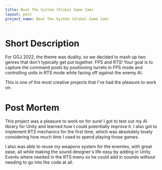 ```yaml
---
title: Beat The System (Global Game Jam)
layout: post
project_name: Beat The System (Global Game Jam)
---
```


# Short Description
For GGJ 2022, the theme was duality, so we decided to mash up two genres that don't typically get put together: FPS and RTS! Your goal is to capture the command posts by positioning turrets in FPS mode and controlling units in RTS mode while facing off against the enemy AI.

This is one of the most creative projects that I've had the pleasure to work on.
# Post Mortem
This project was a pleasure to work on for sure! I got to test out my AI library for Unity and learned how I could potentially improve it. I also got to implement RTS mechanics for the first time, which was absolutely lovely considering how much time I used to spend playing those games.

I also was able to reuse my weapons system for the enemies, with great ease, all while making the sound designer's life easy by adding in Unity Events where needed in the RTS menu so he could add in sounds without needing to go into the code at all.